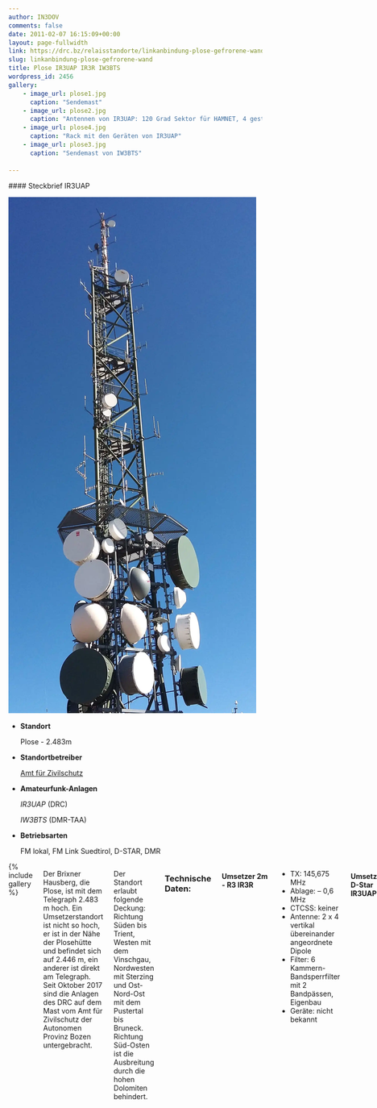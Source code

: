 ```yaml
---
author: IN3DOV
comments: false
date: 2011-02-07 16:15:09+00:00
layout: page-fullwidth
link: https://drc.bz/relaisstandorte/linkanbindung-plose-gefrorene-wand/
slug: linkanbindung-plose-gefrorene-wand
title: Plose IR3UAP IR3R IW3BTS
wordpress_id: 2456
gallery:
    - image_url: plose1.jpg
      caption: "Sendemast"
    - image_url: plose2.jpg
      caption: "Antennen von IR3UAP: 120 Grad Sektor für HAMNET, 4 gestockte 70cm Dipole und darunter zwei Faltdipole für 2m"
    - image_url: plose4.jpg
      caption: "Rack mit den Geräten von IR3UAP"
    - image_url: plose3.jpg
      caption: "Sendemast von IW3BTS"

---
```




<div class="row">
<div class="medium-4 medium-push-8 columns" markdown="1">
<div class="panel radius" markdown="1">
#### Steckbrief IR3UAP

![Standort Plose](/images/plose1.webp)
- **Standort**

    Plose - 2.483m

- **Standortbetreiber**

    [Amt für Zivilschutz](http://www.provinz.bz.it/sicherheit-zivilschutz/zivilschutz/default.asp)

- **Amateurfunk-Anlagen**

    *IR3UAP* (DRC)

    *IW3BTS* (DMR-TAA)

- **Betriebsarten**

    FM lokal,
    FM Link Suedtirol,
    D-STAR,
    DMR



</div>
</div>

<div class="medium-8 medium-pull-4 columns" markdown="1">

<div>
{% include gallery %}
</div>

Der Brixner Hausberg, die Plose, ist mit dem Telegraph 2.483 m hoch. Ein Umsetzerstandort ist nicht so hoch, er ist in der Nähe der Plosehütte und befindet sich auf 2.446 m, ein anderer ist direkt am Telegraph. Seit Oktober 2017 sind die Anlagen des DRC auf dem Mast vom Amt für Zivilschutz der Autonomen Provinz Bozen untergebracht.

Der Standort erlaubt folgende Deckung: Richtung Süden bis Trient, Westen mit dem Vinschgau, Nordwesten mit Sterzing und Ost-Nord-Ost mit dem Pustertal bis Bruneck. Richtung Süd-Osten ist die Ausbreitung durch die hohen Dolomiten behindert.


### Technische Daten:

#### Umsetzer 2m - R3 IR3R
- TX: 145,675 MHz
- Ablage: – 0,6 MHz
- CTCSS: keiner
- Antenne: 2 x 4 vertikal übereinander angeordnete Dipole
- Filter: 6 Kammern-Bandsperrfilter mit 2 Bandpässen, Eigenbau
- Geräte: nicht bekannt


#### Umsetzer 2m D-Star IR3UAP
- TX: 145,575 MHz
- Ablage: - 0,6 MHz
- Antenne: 2 gestockte Faltdipole von Sigma mit 75 ohm Anpassleitung
- Filter: [6 Kammern Bandsperrfilter](http://www.duplexers.eu/catalog/2m/Duplexers/dpre4-6v/)
- Chatroom DTMF: D906
- Standard Chatroom: [XLX321F](https://drc.bz/digitalfunk/dashboard/) (Südtirol Reflektor)
- Geräte: 2x Motorola GM340
- Interface: UP4DAR


#### DMR 70 cm (wird von [DMR-TAA](http://www.dmr-taa.it) betrieben) IW3BTS
- TX: 430,9125 MHz
- Ablage: +5,0 MHz
- Color code: 1
- Sprechgruppen/Info: siehe [IW3BTS - Brandmeister](https://brandmeister.network/?page=repeater&id=222374)
- Antenne: 2 x Dipol 70 cm, V
- Filter: 6 Zellen Bandsperrfilter
- Notes: Motorola


####  Umsetzer 70 cm - RU22 ([Link Südtirol](https://drc.bz/betriebsarten/linksuedtirol/)) IR3UAP
- TX: 431,375 MHz
- Ablage: + 1,6 MHz
- Subaudioton: 123,0 Hz
- Antenne: 4 gestockte 70cm-Dipole, Eigenbau nach dem Design von IN3HER
- Filter: 6 x Bandsperrenfilter FOREM - Eigenumbau, Zirkulator, RX mit Vorverstärker
- Geräte: Motorola GM900, Soundkarte CM119, PC Intel ITX D2500, Software AllStarLink mit Linux CentOS, Einspeisung ins [Hamnet](http://hamnetdb.net/mapwindow.cgi?as=64600)


#### [HamNet](http://hamnetdb.net/mapwindow.cgi?as=64600) IR3UAP
- Knotenpunkt: [Rittnerhorn](https://drc.bz/relaisstandorte/rittner-horn-ir3w/), [Gitschberg](https://drc.bz/relaisstandorte/test-mini-link-sudtirol/), [Kronplatz](https://drc.bz/relaisstandorte/umsetzer-kronplatz-lauft-wieder/)
- Usereinstieg: 2,3GHz (noch nicht aktiviert)


## Posts zum Umsetzer Plose
{: .t60 }
{% include list-posts tag='Umsetzer Plose' %}

</div>
</div>
